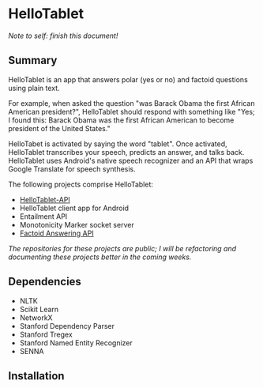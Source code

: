 HelloTablet
===========

*Note to self: finish this document!*

Summary
-------

HelloTablet is an app that answers polar (yes or no) and factoid questions using plain text.

For example, when asked the question "was Barack Obama the first African American president?", HelloTablet should respond with
something like "Yes; I found this: Barack Obama was the first African American to become president of the United States."

HelloTabet is activated by saying the word "tablet". Once activated, HelloTablet transcribes your speech, predicts an
answer, and talks back. HelloTablet uses Android's native speech recognizer and an API that wraps Google Translate for
speech synthesis.


The following projects comprise HelloTablet:

* [HelloTablet-API](https://github.com/gavinmh/helloTablet-api)
* HelloTablet client app for Android
* Entailment API
* Monotonicity Marker socket server
* [Factoid Answering API](https://github.com/gavinmh/Factoid-Question-Answering)

*The repositories for these projects are public; I will be refactoring and documenting these projects better in the coming weeks.*


Dependencies
------------

* NLTK
* Scikit Learn
* NetworkX
* Stanford Dependency Parser
* Stanford Tregex
* Stanford Named Entity Recognizer
* SENNA


Installation
------------



